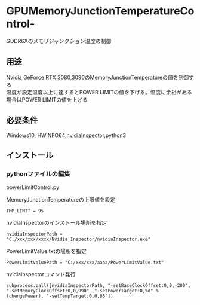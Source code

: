 # GPUMemoryJunctionTemperatureControl-
GDDR6Xのメモリジャンクション温度の制御

## 用途
Nvidia GeForce RTX 3080,3090のMemoryJunctionTemperatureの値を制御する  
温度が設定温度以上に達するとPOWER LIMITの値を下げる。温度に余裕がある場合はPOWER LIMITの値を上げる

## 必要条件
Windows10,  [HWiNFO64](https://www.hwinfo.com/),[nvidiaInspector](https://www.nvidiainspector.com/),python3

## インストール
### pythonファイルの編集
powerLimitControl.py

MemoryJunctionTemperatureの上限値を設定
```
TMP_LIMIT = 95
```
nvidiaInspectorのインストール場所を指定
```
nvidiaInspectorPath = "C:/xxx/xxx/xxxx/Nvidia_Inspector/nvidiaInspector.exe"
```
PowerLimitValue.txtの場所を指定
```
PowerLimitValuePath = "C:/xxx/xxx/aaaa/PowerLimitValue.txt"
```
nvidiaInspectorコマンド発行
```
subprocess.call([nvidiaInspectorPath, "-setBaseClockOffset:0,0,-200", "-setMemoryClockOffset:0,0,990" ,"-setPowerTarget:0,%d" % (chengePower), "-setTempTarget:0,0,65"])
```
